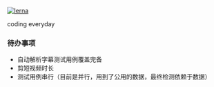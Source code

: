 [![lerna](https://img.shields.io/badge/maintained%20with-lerna-cc00ff.svg)](https://lerna.js.org/)

coding everyday

### 待办事项

- 自动解析字幕测试用例覆盖完备
- 剪短视频时长
- 测试用例串行（目前是并行，用到了公用的数据，最终检测依赖于数据）
